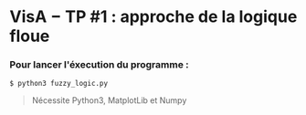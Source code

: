 VisA − TP #1 : approche de la logique floue
============================================

### Pour lancer l'éxecution du programme :
```
$ python3 fuzzy_logic.py
```

> Nécessite Python3, MatplotLib et Numpy
